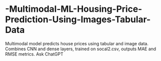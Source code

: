 # -Multimodal-ML-Housing-Price-Prediction-Using-Images-Tabular-Data
Multimodal model predicts house prices using tabular and image data. Combines CNN and dense layers, trained on socal2.csv, outputs MAE and RMSE metrics.          Ask ChatGPT
